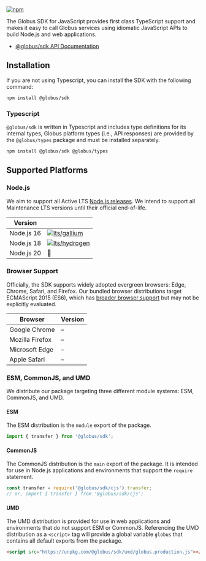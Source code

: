 [![npm](https://img.shields.io/npm/v/@globus/sdk)](https://www.npmjs.com/package/@globus/sdk)


The Globus SDK for JavaScript provides first class TypeScript support and makes it easy to call Globus services using idiomatic JavaScript APIs to build Node.js and web applications.


- [@globus/sdk API Documentation](https://globus.github.io/globus-sdk-javascript/)

## Installation

If you are not using Typescript, you can install the SDK with the following command:

```sh
npm install @globus/sdk
```

### Typescript

`@globus/sdk` is written in Typescript and includes type definitions for its internal types, Globus platform types (i.e., API responses) are provided by the `@globus/types` package and must be installed separately.

```sh
npm install @globus/sdk @globus/types
```


## Supported Platforms

### Node.js

We aim to support all Active LTS [Node.js releases](https://nodejs.org/en/about/releases/). We intend to support all Maintenance LTS versions until their official end-of-life.

| Version    |         |
|------------|---------|
| Node.js 16 | [![lts/gallium](https://github.com/globus/globus-sdk-javascript/actions/workflows/test.yml/badge.svg?branch=main)](https://github.com/globus/globus-sdk-javascript/actions/workflows/test.yml) ||
| Node.js 18 | [![lts/hydrogen](https://github.com/globus/globus-sdk-javascript/actions/workflows/test.yml/badge.svg?branch=main)](https://github.com/globus/globus-sdk-javascript/actions/workflows/test.yml) |
| Node.js 20 |    🧪    |


### Browser Support

Officially, the SDK supports widely adopted evergreen browsers: Edge, Chrome, Safari, and Firefox. Our bundled browser distributions target ECMAScript 2015 (ES6), which has [broader browser support](https://caniuse.com/es6) but may not be explicitly evaluated.

| Browser         | Version |
|-----------------|---------|
| Google Chrome   |    –    |
| Mozilla Firefox |    –    |
| Microsoft Edge  |    –    |
| Apple Safari    |    –    |

### ESM, CommonJS, and UMD

We distribute our package targeting three different module systems: ESM, CommonJS, and UMD.

#### ESM
The ESM distribution is the `module` export of the package.

```js
import { transfer } from '@globus/sdk';
```

#### CommonJS

The CommonJS distribution is the `main` export of the package. It is intended for use in Node.js applications and environments that support the `require` statement.

```js
const transfer = require('@globus/sdk/cjs').transfer;
// or, import { transfer } from '@globus/sdk/cjs';
```

#### UMD

The UMD distribution is provided for use in web applications and environments that do not support ESM or CommonJS. Referencing the UMD distribution as a `<script>` tag will provide a global variable `globus` that contains all default exports from the package.

```html
<script src="https://unpkg.com/@globus/sdk/umd/globus.production.js"></script>
```